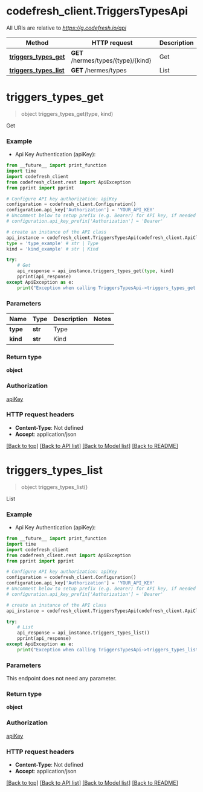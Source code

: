 # codefresh_client.TriggersTypesApi

All URIs are relative to *https://g.codefresh.io/api*

Method | HTTP request | Description
------------- | ------------- | -------------
[**triggers_types_get**](TriggersTypesApi.md#triggers_types_get) | **GET** /hermes/types/{type}/{kind} | Get
[**triggers_types_list**](TriggersTypesApi.md#triggers_types_list) | **GET** /hermes/types | List


# **triggers_types_get**
> object triggers_types_get(type, kind)

Get

### Example

* Api Key Authentication (apiKey): 
```python
from __future__ import print_function
import time
import codefresh_client
from codefresh_client.rest import ApiException
from pprint import pprint

# Configure API key authorization: apiKey
configuration = codefresh_client.Configuration()
configuration.api_key['Authorization'] = 'YOUR_API_KEY'
# Uncomment below to setup prefix (e.g. Bearer) for API key, if needed
# configuration.api_key_prefix['Authorization'] = 'Bearer'

# create an instance of the API class
api_instance = codefresh_client.TriggersTypesApi(codefresh_client.ApiClient(configuration))
type = 'type_example' # str | Type
kind = 'kind_example' # str | Kind

try:
    # Get
    api_response = api_instance.triggers_types_get(type, kind)
    pprint(api_response)
except ApiException as e:
    print("Exception when calling TriggersTypesApi->triggers_types_get: %s\n" % e)
```

### Parameters

Name | Type | Description  | Notes
------------- | ------------- | ------------- | -------------
 **type** | **str**| Type | 
 **kind** | **str**| Kind | 

### Return type

**object**

### Authorization

[apiKey](../README.md#apiKey)

### HTTP request headers

 - **Content-Type**: Not defined
 - **Accept**: application/json

[[Back to top]](#) [[Back to API list]](../README.md#documentation-for-api-endpoints) [[Back to Model list]](../README.md#documentation-for-models) [[Back to README]](../README.md)

# **triggers_types_list**
> object triggers_types_list()

List

### Example

* Api Key Authentication (apiKey): 
```python
from __future__ import print_function
import time
import codefresh_client
from codefresh_client.rest import ApiException
from pprint import pprint

# Configure API key authorization: apiKey
configuration = codefresh_client.Configuration()
configuration.api_key['Authorization'] = 'YOUR_API_KEY'
# Uncomment below to setup prefix (e.g. Bearer) for API key, if needed
# configuration.api_key_prefix['Authorization'] = 'Bearer'

# create an instance of the API class
api_instance = codefresh_client.TriggersTypesApi(codefresh_client.ApiClient(configuration))

try:
    # List
    api_response = api_instance.triggers_types_list()
    pprint(api_response)
except ApiException as e:
    print("Exception when calling TriggersTypesApi->triggers_types_list: %s\n" % e)
```

### Parameters
This endpoint does not need any parameter.

### Return type

**object**

### Authorization

[apiKey](../README.md#apiKey)

### HTTP request headers

 - **Content-Type**: Not defined
 - **Accept**: application/json

[[Back to top]](#) [[Back to API list]](../README.md#documentation-for-api-endpoints) [[Back to Model list]](../README.md#documentation-for-models) [[Back to README]](../README.md)

